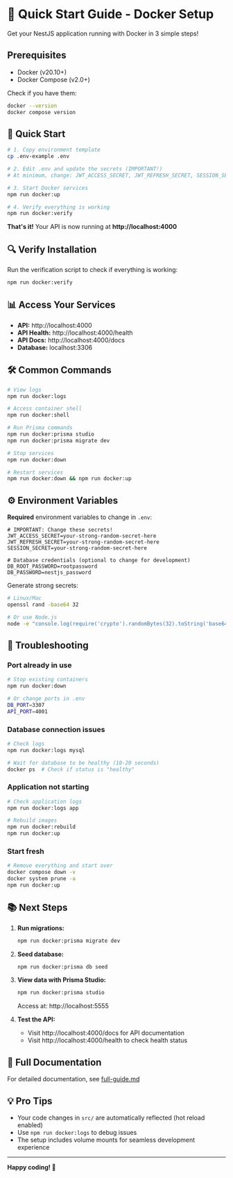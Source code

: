 # 🚀 Quick Start Guide - Docker Setup

Get your NestJS application running with Docker in 3 simple steps!

## Prerequisites

- Docker (v20.10+)
- Docker Compose (v2.0+)

Check if you have them:

```bash
docker --version
docker compose version
```

## 🏃 Quick Start

```bash
# 1. Copy environment template
cp .env-example .env

# 2. Edit .env and update the secrets (IMPORTANT!)
# At minimum, change: JWT_ACCESS_SECRET, JWT_REFRESH_SECRET, SESSION_SECRET

# 3. Start Docker services
npm run docker:up

# 4. Verify everything is working
npm run docker:verify
```

**That's it!** Your API is now running at **http://localhost:4000**

## 🔍 Verify Installation

Run the verification script to check if everything is working:

```bash
npm run docker:verify
```

## 📊 Access Your Services

- **API:** http://localhost:4000
- **API Health:** http://localhost:4000/health
- **API Docs:** http://localhost:4000/docs
- **Database:** localhost:3306

## 🛠️ Common Commands

```bash
# View logs
npm run docker:logs

# Access container shell
npm run docker:shell

# Run Prisma commands
npm run docker:prisma studio
npm run docker:prisma migrate dev

# Stop services
npm run docker:down

# Restart services
npm run docker:down && npm run docker:up
```

## ⚙️ Environment Variables

**Required** environment variables to change in `.env`:

```env
# IMPORTANT: Change these secrets!
JWT_ACCESS_SECRET=your-strong-random-secret-here
JWT_REFRESH_SECRET=your-strong-random-secret-here
SESSION_SECRET=your-strong-random-secret-here

# Database credentials (optional to change for development)
DB_ROOT_PASSWORD=rootpassword
DB_PASSWORD=nestjs_password
```

Generate strong secrets:

```bash
# Linux/Mac
openssl rand -base64 32

# Or use Node.js
node -e "console.log(require('crypto').randomBytes(32).toString('base64'))"
```

## 🐛 Troubleshooting

### Port already in use

```bash
# Stop existing containers
npm run docker:down

# Or change ports in .env
DB_PORT=3307
API_PORT=4001
```

### Database connection issues

```bash
# Check logs
npm run docker:logs mysql

# Wait for database to be healthy (10-20 seconds)
docker ps  # Check if status is "healthy"
```

### Application not starting

```bash
# Check application logs
npm run docker:logs app

# Rebuild images
npm run docker:rebuild
npm run docker:up
```

### Start fresh

```bash
# Remove everything and start over
docker compose down -v
docker system prune -a
npm run docker:up
```

## 📚 Next Steps

1. **Run migrations:**

   ```bash
   npm run docker:prisma migrate dev
   ```

2. **Seed database:**

   ```bash
   npm run docker:prisma db seed
   ```

3. **View data with Prisma Studio:**

   ```bash
   npm run docker:prisma studio
   ```

   Access at: http://localhost:5555

4. **Test the API:**
   - Visit http://localhost:4000/docs for API documentation
   - Visit http://localhost:4000/health to check health status

## 📖 Full Documentation

For detailed documentation, see [full-guide.md](./full-guide.md)

## 💡 Pro Tips

- Your code changes in `src/` are automatically reflected (hot reload enabled)
- Use `npm run docker:logs` to debug issues
- The setup includes volume mounts for seamless development experience

---

**Happy coding! 🎉**
